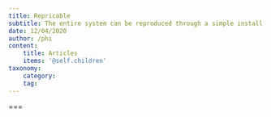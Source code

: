 ```yaml
---
title: Repricable
subtitle: The entire system can be reproduced through a simple install script
date: 12/04/2020
author: /phi
content:
    title: Articles
    items: '@self.children'
taxonomy:
    category: 
    tag: 
---
```




===


